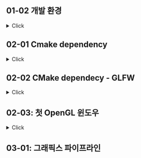 


## 01-02 개발 환경

<details>
<summary>Click</summary>


### CMAKE의 작동 방식
- Meta-project description
    - 각 플랫폼 / 선호하는 빌드 방식에 맞는 프로젝트 파일을 생성
    - windows의 경우 visual studio project
    - Linux의 경우 Makefile
    - macOS의 경우 XCode / Makefile
    - Android의 경우 Ninja build
    - 기타 등등 ..

```cmake
// connfigure
cmake -Bbuild . -DCMAKE_BUILD_TYPE=[Debug|Release]

cmake --build build --config Debug

// 귀찮다 -> VSCODE + CMAKE 커맨드 사용

// F7 -> Build
// Ctrl + F5 -> Debug 
```

</details>


## 02-01 Cmake dependency

<details>
<summary>Click</summary>

### CMAKE를 이용한 외부라이브러리 사용하기


```cmake
// CMakeLists.txt에 다음을 추가 (1)
# ExternalProject 관련 명령어 셋 추가
include(ExternalProject)       

# Dependecy 관련 변수 설정
set(DEP_INSTALL_DIR ${PROJECT_BINARY_DIR}/install)
set(DEP_INCLUDE_DIR ${DEP_INSTALL_DIR}/include)
set(DEP_LIB_DIR ${DEP_INSTALL_DIR}/lib)
```


```cmake
// CMakeLists.txt에 다음을 추가 (2)
# spdlog: fast logger library
ExternalProject_Add(
    dep-spdlog
    GIT_REPOSITORY "https://github.com/gabime/spdlog.git"
    GIT_TAG "v1.x"
    GIT_SHALLOW 1
    UPDATE_COMMAND ""
    PATCH_COMMAND ""
    CMAKE_ARGS -DCMAKE_INSTALL_PREFIX=${DEP_INSTALL_DIR}
    TEST_COMMAND ""
)
# Dependency 리스트 및 라이브러리 파일 리스트 추가
set(DEP_LIST ${DEP_LIST} dep-spdlog)
set(DEP_LIBS ${DEP_LIBS} spdlog$<$<CONFIG:Debug>:d>)
```


```cmake
// CMakeLists.txt에 다음을 추가 (3)
# 우리 프로젝트에 include / lib 관련 옵션 추가
target_include_directories(${PROJECT_NAME} PUBLIC ${DEP_INCLUDE_DIR})
target_link_directories(${PROJECT_NAME} PUBLIC ${DEP_LIB_DIR})
target_link_libraries(${PROJECT_NAME} PUBLIC ${DEP_LIBS})

# Dependency들이 먼저 build 될 수 있게 관계 설정
add_dependencies(${PROJECT_NAME} ${DEP_LIST})
```

</details>

## 02-02 CMake dependecy - GLFW

<details>
<summary>Click</summary>


### GLFW DEPENDENCY 추가하기(1)
- OpenGL은 3D그래픽을 위한 API일 뿐
- 화면에 그림을 그리기 위해서는 다음과 같은 작업이 추가적으로 필요함
    - 윈도우 생성하기
    - 윈도우에 OpenGL을 위한 surface 생성하고 연결하기
    - 키보드 / 마우스 입력 연결하기

- GLFW
    - Open-source, cross-platform library for
        - creating windows, contexts, and surfaces
        - receving input and events


```
# glfw
ExternalProject_Add(
    dep_glfw
    GIT_REPOSITORY "https://github.com/glfw/glfw.git"
    GIT_TAG "3.3.2"
    GIT_SHALLOW 1
    UPDATE_COMMAND "" PATCH_COMMAND "" TEST_COMMAND ""
    CMAKE_ARGS
        -DCMAKE_INSTALL_PREFIX=${DEP_INSTALL_DIR}
        -DGLFW_BUILD_EXAMPLES=OFF
        -DGLFW_BUILD_TESTS=OFF
        -DGLFW_BUILD_DOCS=OFF
    )
set(DEP_LIST ${DEP_LIST} dep_glfw)
set(DEP_LIBS ${DEP_LIBS} glfw3)
```

### GLFW로 윈도우를 생성하기

```
set(WINDOW_NAME "Hello, OpenGL!")
set(WINDOW_WIDTH 640)
set(WINDOW_HEIGHT 480)
```

```
target_compile_definitions(${PROJECT_NAME} PUBLIC
  WINDOW_NAME="${WINDOW_NAME}"
  WINDOW_WIDTH=${WINDOW_WIDTH}
  WINDOW_HEIGHT=${WINDOW_HEIGHT}
  )
```


```C++
#include <spdlog/spdlog.h>
#include <GLFW/glfw3.h>

int main(int argc, const char** argv) {
    // 시작을 알리는 로그
    SPDLOG_INFO("Start program");  // 로그 찍기

    // glfw 라이브러리 초기화, 실패하면 에러 출력후 종료
    SPDLOG_INFO("Initialize glfw");
    if (!glfwInit()) {
        const char* description = nullptr;
        glfwGetError(&description);
        SPDLOG_ERROR("failed to initialize glfw: {}", description);
        return -1;
    }

    // glfw 윈도우 생성, 실패하면 에러 출력후 종료
    SPDLOG_INFO("Create glfw window");
    auto window = glfwCreateWindow(WINDOW_WIDTH, WINDOW_HEIGHT, WINDOW_NAME,
      nullptr, nullptr);
    if (!window) {
        SPDLOG_ERROR("failed to create glfw window");
        glfwTerminate();
        return -1;
    }

    // glfw 루프 실행, 윈도우 close 버튼을 누르면 정상 종료
    SPDLOG_INFO("Start main loop");
    while (!glfwWindowShouldClose(window)) {
        glfwPollEvents();
    }

    glfwTerminate();
    return 0;
}
```

</details>

## 02-03: 첫 OpenGL 윈도우

<details>
<summary>Click</summary>

### GLAD DEPENDENCY 추가하기

- GLAD
    - GL/GLES Loader-Generator
        - OpenGL은 spec과 구현체(diver, dll)가 따로 존재
        - OpenGL 함수를 사용하기 전에 해당함수들의 구현체가 어디 있는지 로딩하는 과정이 필요

```
# glad
ExternalProject_Add(
    dep_glad
    GIT_REPOSITORY "https://github.com/Dav1dde/glad"
    GIT_TAG "v0.1.34"
    GIT_SHALLOW 1
    UPDATE_COMMAND ""
    PATCH_COMMAND ""
    CMAKE_ARGS
        -DCMAKE_INSTALL_PREFIX=${DEP_INSTALL_DIR}
        -DGLAD_INSTALL=ON
    TEST_COMMAND ""
    )
set(DEP_LIST ${DEP_LIST} dep_glad)
set(DEP_LIBS ${DEP_LIBS} glad)
```

```C++
glfwWindowHint(GLFW_CONTEXT_VERSION_MAJOR, 3);
glfwWindowHint(GLFW_CONTEXT_VERSION_MINOR, 3);
glfwWindowHint(GLFW_OPENGL_PROFILE, GLFW_OPENGL_CORE_PROFILE);
```


```C++
#include <glad/glad.h>

glfwMakeContextCurrent(window);


// glad를 활용한 OpenGL 함수 로딩
if (!gladLoadGLLoader((GLADloadproc)glfwGetProcAddress)) {
    SPDLOG_ERROR("failed to initialize glad");
    glfwTerminate();
    return -1;
}
auto glVersion = glGetString(GL_VERSION);
SPDLOG_INFO("OpenGL context version: {}", glVersion); // 오류
```


### GLFW CALLBACKS

- GLFW로 생성된 윈도우에 특정 이벤트가 발생했을 때 실행되는 콜백함수 지정
    - 윈도우의 크기가 변경
    - 윈도우에 마우스 입력
    - 윈도우에 키보드 입력
    - 기타 등등..
- glfwXXXXCallback()의 함수 프로토타입을 가지고 있음

- 윈도우의 프레임버퍼 크기가 변경되었을 때 호출하기 위한 콜백 정의
- glViewport():OpenGL이 그림을 그릴 영역 지정

```C++
void OnFramebufferSizeChange(GLFWwindow* window, int width, int height) {
    SPDLOG_INFO("framebuffer size changed: ({} x {})", width, height);
    glViewport(0, 0, width, height);
}
```


```C++
void OnKeyEvent(GLFWwindow* window,
    int key, int scancode, int action, int mods) {
    SPDLOG_INFO("key: {}, scancode: {}, action: {}, mods: {}{}{}",
        key, scancode,
        action == GLFW_PRESS ? "Pressed" :
        action == GLFW_RELEASE ? "Released" :
        action == GLFW_REPEAT ? "Repeat" : "Unknown",
        mods & GLFW_MOD_CONTROL ? "C" : "-",
        mods & GLFW_MOD_SHIFT ? "S" : "-",
        mods & GLFW_MOD_ALT ? "A" : "-");
    if (key == GLFW_KEY_ESCAPE && action == GLFW_PRESS) {
        glfwSetWindowShouldClose(window, true);
    }
}
```

```C++
OnFramebufferSizeChange(window, WINDOW_WIDTH, WINDOW_HEIGHT);
```

### 렌더링 코드

```C++
void Render() {
    glClearColor(0.1f, 0.2f, 0.3f, 0.0f);
    glClear(GL_COLOR_BUFFER_BIT);
}
```


### FRAMEBUFFER SWAP(Double Buffering)

- 화면에 그림을 그리는 과정
    - 프레임버퍼 2개를 준비(front/back)
    - back buffer에 그림 그리기
    - front와 back을 바꿔치기
    - 위의 과정 반복
- 그림이 그려지는 과정이 노출되지 않도록 해줌


### 사용한 함수
- glViewport()
- glClearColor(R,G,B,X);
- glClear()


</details>

## 03-01: 그래픽스 파이프라인





